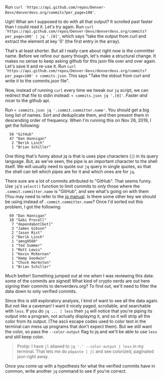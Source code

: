 Run `curl 'https://api.github.com/repos/Denver-Devs/denverdevs.org/commits?per_page=100'`.

Ugh! What am I supposed to do with all that output? It scrolled past faster than I could read it. Let's try again. Run `curl 'https://api.github.com/repos/Denver-Devs/denverdevs.org/commits?per_page=100' | jq '.[0]'`, which says "take the output from curl and extract the element at key '0' (the first entry in the array).

That's at least shorter. But all I really care about right now is the committer name. Before we refine our query though, let's make a structural change. It makes no sense to keep asking github for this json file over and over again. Let's save it and re-use it. Run `curl 'https://api.github.com/repos/Denver-Devs/denverdevs.org/commits?per_page=100' > commits.json`. This says "Take the stdout from curl and write it to the commits.json file".

Now, instead of running `curl` every time we tweak our `jq` script, we can redirect that file to stdin instead: `< commits.json jq '.[0]'`. Faster _and_ nicer to the github api.

Run `< commits.json jq '.commit.committer.name'`. You should get a big long list of names. Sort and deduplicate them, and then present them in descending order of frequency. When I'm running this on Nov 26, 2019, I get the following:

```
  50 "GitHub"
  47 "Dan Hannigan"
   2 "Derik Linch"
   1 "Brian Schiller"
```

One thing that's funny about jq is that is uses pipe characters (`|`) in its query language. But, as we've seen, the pipe is an important character to the shell itself. We will usually need to quote our `jq` query in single quotes, so that the shell can tell which pipes are for it and which ones are for `jq`.

There sure are a lot of commits attributed to "GitHub". That seems funny. Use `jq`'s `select()` function to limit commits to _only_ those where the `.commit.committer.name` is "GitHub", and see what's going on with them (You may need to refer to the [jq manual](https://stedolan.github.io/jq/manual/). Is there some other key we should be using instead of `.commit.committer.name`? Once I'd sorted out this problem, I got the following:

```
  69 "Dan Hannigan"
  10 "Gabi Procell"
   7 "dependabot[bot]"
   3 "James Gibson"
   2 "Jason Rist"
   2 "Derik Linch"
   1 "amng9560"
   1 "Ted Summer"
   1 "Matt Lewis"
   1 "Kevin McKernan"
   1 "Hamp Goodwin"
   1 "Chuck Harmston"
   1 "Brian Schiller"
```

Much better! Something jumped out at me when I was reviewing this data: some of the commits are signed! What kind of crypto nerds are out here signing their commits to denverdevs.org? To find out, we'll need to filter the data down to only verified commits.

Since this is still exploratory analysis, I kind of want to see all the data again. But not like a caveman! I want it nicely paged, scrollable, and searchable with `less`. If you do `jq ... | less` then `jq` will notice that you're piping its output into a program, not actually displaying it, and so it will strip all the color from its output. (The ascii escape codes used to color text in the terminal can mess up programs that don't expect them). But we still want the color, so pass the `--color-output` flag to jq and we'll be able to use `less` and still keep color.

> Protip: I have `jl` aliased to `jq '.' --color-output | less` in my terminal. That lets me do `pbpaste | jl` and see colorized, paginated json right away.

Once you come up with a hypothesis for what the verified commits have in common, write another `jq` command to see if you're correct.
